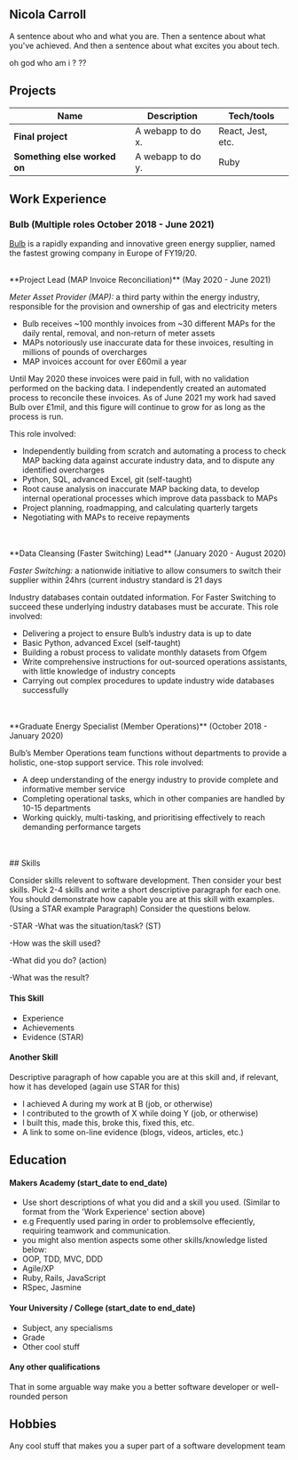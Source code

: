 ## Nicola Carroll

A sentence about who and what you are. Then a sentence about what you've achieved. And then a sentence about what excites you about tech.


oh god who am i  ? ??

## Projects

| Name                         | Description       | Tech/tools        |
| ---------------------------- | ----------------- | ----------------- |
| **Final project**            | A webapp to do x. | React, Jest, etc. |
| **Something else worked on** | A webapp to do y. | Ruby              |

## Work Experience

### Bulb (Multiple roles October 2018 - June 2021)

[Bulb](https://bulb.co.uk/mission/) is a rapidly expanding and innovative green energy supplier, named the fastest growing company in Europe of FY19/20.

<br />
**Project Lead (MAP Invoice Reconciliation)** (May 2020 - June 2021)

_Meter Asset Provider (MAP):_ a third party within the energy industry, responsible for the provision and ownership of gas and electricity meters 

- Bulb receives ~100 monthly invoices from ~30 different MAPs for the daily rental, removal, and non-return of meter assets
- MAPs notoriously use inaccurate data for these invoices, resulting in millions of pounds of overcharges
- MAP invoices account for over £60mil a year

Until May 2020 these invoices were paid in full, with no validation performed on the backing data. I independently created an automated process to reconcile these invoices. As of June 2021 my work had saved Bulb over £1mil, and this figure will continue to grow for as long as the process is run.

This role involved:

- Independently building from scratch and automating a process to check MAP backing data against accurate industry data, and to dispute any identified overcharges
- Python, SQL, advanced Excel, git (self-taught)
- Root cause analysis on inaccurate MAP backing data, to develop internal operational processes which improve data passback to MAPs
- Project planning, roadmapping, and calculating quarterly targets
- Negotiating with MAPs to receive repayments

<br />
<br />
**Data Cleansing (Faster Switching) Lead** (January 2020 - August 2020)  

_Faster Switching:_ a nationwide initiative to allow consumers to switch their supplier within 24hrs (current industry standard is 21 days

Industry databases contain outdated information. For Faster Switching to succeed these underlying industry databases must be accurate. This role involved:

- Delivering a project to ensure Bulb’s industry data is up to date
- Basic Python, advanced Excel (self-taught)
- Building a robust process to validate monthly datasets from Ofgem
- Write comprehensive instructions for out-sourced operations assistants, with little knowledge of industry concepts
- Carrying out complex procedures to update industry wide databases successfully

<br />
<br />
**Graduate Energy Specialist (Member Operations)** (October 2018 - January 2020)

Bulb’s Member Operations team functions without departments to provide a holistic, one-stop support service. This role involved:

- A deep understanding of the energy industry to provide complete and informative member service
- Completing operational tasks, which in other companies are handled by 10-15 departments
- Working quickly, multi-tasking, and prioritising effectively to reach demanding performance targets

<br />
<br />
## Skills

Consider skills relevent to software development. Then consider your best skills. Pick 2-4 skills and write a short descriptive paragraph for each one. You should demonstrate how capable you are at this skill with examples.
(Using a STAR example Paragraph) Consider the questions below.

-STAR
-What was the situation/task? (ST)

-How was the skill used?

-What did you do? (action)

-What was the result?


#### This Skill

- Experience
- Achievements
- Evidence (STAR)

#### Another Skill

Descriptive paragraph of how capable you are at this skill and, if relevant, how it has developed (again use STAR for this)

- I achieved A during my work at B (job, or otherwise)
- I contributed to the growth of X while doing Y (job, or otherwise)
- I built this, made this, broke this, fixed this, etc.
- A link to some on-line evidence (blogs, videos, articles, etc.)

## Education

#### Makers Academy (start_date to end_date)
- Use short descriptions of what you did and a skill you used. (Similar to format from the 'Work Experience' section above)
- e.g Frequently used paring in order to problemsolve effeciently, requiring teamwork and communication.
- you might also mention aspects some other skills/knowledge listed below: 
- OOP, TDD, MVC, DDD
- Agile/XP
- Ruby, Rails, JavaScript
- RSpec, Jasmine

#### Your University / College (start_date to end_date)

- Subject, any specialisms
- Grade
- Other cool stuff

#### Any other qualifications

That in some arguable way make you a better software developer or well-rounded person

## Hobbies

Any cool stuff that makes you a super part of a software development team
